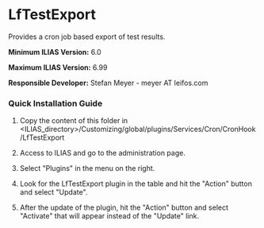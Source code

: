 # LfTestExport

Provides a cron job based export of test results.

**Minimum ILIAS Version:**
6.0

**Maximum ILIAS Version:**
6.99

**Responsible Developer:**
Stefan Meyer - meyer AT leifos.com


### Quick Installation Guide
1. Copy the content of this folder in <ILIAS_directory>/Customizing/global/plugins/Services/Cron/CronHook/LfTestExport

2. Access to ILIAS and go to the administration page.

3. Select "Plugins" in the menu on the right.

5. Look for the LfTestExport plugin in the table and hit the "Action" button and select "Update".

6. After the update of the plugin, hit the "Action" button and select "Activate" that will appear instead of the "Update" link.
